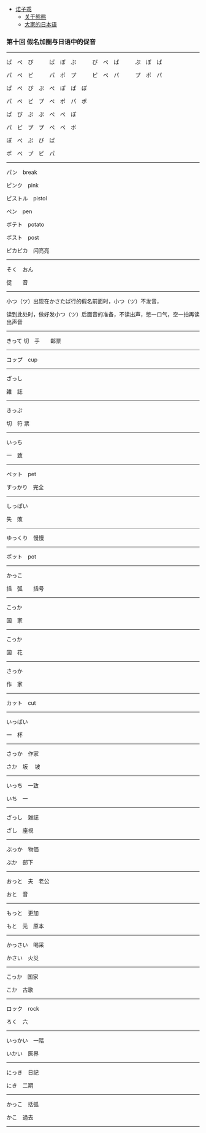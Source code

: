 - [诺子乖](Yi.md)
  - [关于熊熊](bear.md)
  - [大家的日本语](japanese.md)

### 第十回 假名加圈与日语中的促音

-----------------------------------------------

ぱ　ぺ　ぴ　　　ぱ　ぽ　ぷ　　　ぴ　ぺ　ぱ　　　ぷ　ぽ　ぱ

パ　ペ　ピ　　　パ　ポ　プ　　　ピ　ペ　パ　　　プ　ポ　パ

ぱ　ぺ　ぴ　ぷ　ぺ　ぽ　ぱ　ぽ

パ　ペ　ピ　プ　ペ　ポ　パ　ポ

ぱ　ぴ　ぷ　ぷ　ぺ　ぺ　ぽ

パ　ピ　プ　プ　ペ　ペ　ポ

ぽ　ぺ　ぷ　ぴ　ぱ

ポ　ペ　プ　ピ　パ

------------------------

パン　break

ピンク　pink

ピストル　pistol

ペン　pen

ポテト　potato

ポスト　post

ピカピカ　闪亮亮

-------------------------------

そく　おん

促　　音

-------------------------------

小つ（ツ）出现在かさたぱ行的假名前面时，小つ（ツ）不发音，

读到此处时，做好发小つ（ツ）后面音的准备，不读出声，憋一口气，空一拍再读出声音

----------------------------------

きって
切　手　　邮票

------------------------------------

コップ　cup

-------------------------------------

ざっし

雑　誌

---------------------------------

きっぷ

切　符    票

---------------------------------

いっち

一　致

---------------------------------

ペット　pet

すっかり　完全

--------------------------------


しっぱい

失　敗

--------------------------------

ゆっくり　慢慢

--------------------------------

ポット　pot

--------------------------------

かっこ

括　弧　　括号

--------------------------------

こっか

国　家

-------------------------------

こっか

国　花

------------------------------

さっか

作　家

------------------------------

カット　cut

------------------------------

いっぱい

一　杯

------------------------------

さっか　作家

さか　坂 　坡

----------------------------

いっち　一致

いち　一

----------------------------

ざっし　雑誌

ざし　座視

----------------------------

ぶっか　物価

ぶか　部下

---------------------------

おっと　夫　老公

おと　音

--------------------------

もっと　更加

もと　元　原本

--------------------------

かっさい　喝采

かさい　火災

--------------------------

こっか　国家

こか　古歌

--------------------------

ロック　rock

ろく　六

-----------------------

いっかい　一階

いかい　医界

-----------------------

にっき　日記

にき　二期

------------------------

かっこ　括弧

かこ　過去

-----------------------
